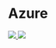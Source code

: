 # Azure


<a href="https://portal.azure.com/#create/Microsoft.Template/uri/https%3A%2F%2Fraw.githubusercontent.com%2FDarynKerr%2FAzure%2Fmaster%2FNewVnet01.json" target="_blank">
    <img src="http://azuredeploy.net/deploybutton.png"/>
</a>

<a href="http://armviz.io/#/?load=https%3A%2F%2Fraw.githubusercontent.com%2FDarynKerr%2FAzure%2Fmaster%2FNewVnet01.json" target="_blank">
    <img src="http://armviz.io/visualizebutton.png"/>
</a>
